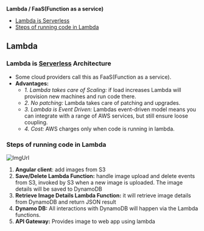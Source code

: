 **Lambda / FaaS(Function as a service)**
- [Lambda is Serverless](#sl)
- [Steps of running code in Lambda](#s)

## Lambda
<a name=sl></a>
### Lambda is [Serverless](/System-Design/Concepts/AWS/) Architecture
- Some cloud providers call this as FaaS(Function as a service).
- **Advantages:**
  - *1. Lambda takes care of Scaling:* if load increases Lambda will provision new machines and run code there.
  - _2. No patching:_ Lambda takes care of patching and upgrades.
  - _3. Lambda is Event Driven:_ Lambdas event-driven model means you can integrate with a range of AWS services, but still ensure loose coupling.
  - _4. Cost:_ AWS charges only when code is running in lambda.
    
<a name=s></a>
### Steps of running code in Lambda
![ImgUrl](https://i.ibb.co/WWswQcw/lamdba.png)
1. **Angular client**: add images from S3
2. **Save/Delete Lambda Function:** handle image upload and delete events from S3, invoked by S3 when a new image is uploaded. The image details will be saved to DynamoDB
3. **Retrieve Image Details Lambda Function:** it will retrieve image details from DynamoDB and return JSON result
4. **Dynamo DB:** All interactions with DynamoDB will happen via the Lambda functions.
5. **API Gateway:** Provides image to web app using lambda
